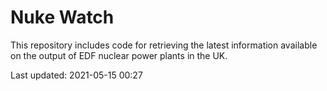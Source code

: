 # Nuke Watch

This repository includes code for retrieving the latest information available on the output of EDF nuclear power plants in the UK.

Last updated: 2021-05-15 00:27